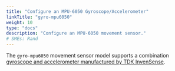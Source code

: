 ```yaml
---
title: "Configure an MPU-6050 Gyroscope/Accelerometer"
linkTitle: "gyro-mpu6050"
weight: 10
type: "docs"
description: "Configure an MPU-6050 movement sensor."
# SMEs: Rand
---
```


The `gyro-mpu6050` movement sensor model supports a combination [gyroscope and accelerometer manufactured by TDK InvenSense](https://invensense.tdk.com/products/motion-tracking/6-axis/mpu-6050/).

